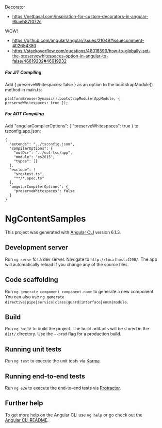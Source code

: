 Decorator

- https://netbasal.com/inspiration-for-custom-decorators-in-angular-95aeb87f072c

WOW!
- https://github.com/angular/angular/issues/21049#issuecomment-402654380
- https://stackoverflow.com/questions/46018599/how-to-globally-set-the-preservewhitespaces-option-in-angular-to-false/46619232#46619232

##### For JIT Compiling

Add { preserveWhitespaces: false } as an option to the bootstrapModule() method in main.ts:

    platformBrowserDynamic().bootstrapModule(AppModule, { preserveWhitespaces: true });

##### For AOT Compiling
Add "angularCompilerOptions": { "preserveWhitespaces": true } to tsconfig.app.json:

    {
      "extends": "../tsconfig.json",
      "compilerOptions": {
        "outDir": "../out-tsc/app",
        "module": "es2015",
        "types": []
      },
      "exclude": [
        "src/test.ts",
        "**/*.spec.ts"
      ],
      "angularCompilerOptions": {
        "preserveWhitespaces": false
      }
    }

# NgContentSamples

This project was generated with [Angular CLI](https://github.com/angular/angular-cli) version 6.1.3.

## Development server

Run `ng serve` for a dev server. Navigate to `http://localhost:4200/`. The app will automatically reload if you change any of the source files.

## Code scaffolding

Run `ng generate component component-name` to generate a new component. You can also use `ng generate directive|pipe|service|class|guard|interface|enum|module`.

## Build

Run `ng build` to build the project. The build artifacts will be stored in the `dist/` directory. Use the `--prod` flag for a production build.

## Running unit tests

Run `ng test` to execute the unit tests via [Karma](https://karma-runner.github.io).

## Running end-to-end tests

Run `ng e2e` to execute the end-to-end tests via [Protractor](http://www.protractortest.org/).

## Further help

To get more help on the Angular CLI use `ng help` or go check out the [Angular CLI README](https://github.com/angular/angular-cli/blob/master/README.md).
